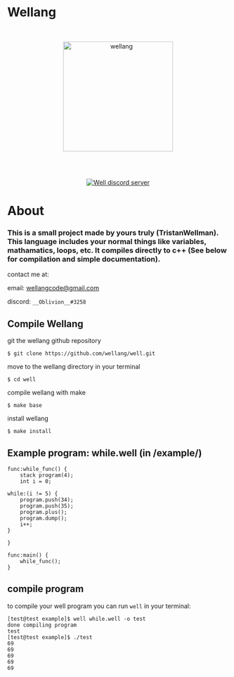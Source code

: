 # Wellang

<div align="center">
  <br />
  <p>
    <a href="https://github.com/wellang/wellang.git"><img src="https://avatars.githubusercontent.com/u/102248284?s=400&u=3136606a100a8538df92d7158e7d2ca119c233b3&v=4" width="250" alt="wellang" /></a>
  </p>
  <br />
  <p>
    <br> <a href="https://discord.gg/3mdNFb8ZyE"><img src="https://img.shields.io/discord/957338481108074517?color=5865F2&logo=discord&logoColor=white" alt="Well discord server" /></a> </br>
  </p>
</div>

# About
	
### This is a small project made by yours truly (TristanWellman). This language includes your normal things like variables, mathamatics, loops, etc. It compiles directly to c++ (See below for compilation and simple documentation).

contact me at:

email: wellangcode@gmail.com

discord: ``__Oblivion__#3258``


## Compile Wellang

git the wellang github repository

``$ git clone https://github.com/wellang/well.git``

move to the wellang directory in your terminal

``$ cd well``

compile wellang with make

``$ make base``

install wellang

``$ make install``

## Example program: while.well (in /example/)

```
func:while_func() {
	stack program(4);
	int i = 0;
	
while:(i != 5) {
	program.push(34);
	program.push(35);
	program.plus();
	program.dump();
	i++;
}

}

func:main() {
	while_func();
}
```

## compile program
to compile your well program you can run ``well`` in your terminal:
```
[test@test example]$ well while.well -o test
done compiling program
test
[test@test example]$ ./test
69
69
69
69
69
```

